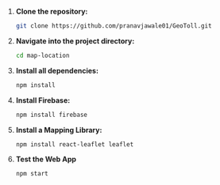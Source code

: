 1. **Clone the repository:**
   ```bash
   git clone https://github.com/pranavjawale01/GeoToll.git
   ```
2. **Navigate into the project directory:**
   ```bash
   cd map-location
   ```
3. **Install all dependencies:**
   ```bash
   npm install
   ```
4. **Install Firebase:**
   ```bash
   npm install firebase
   ```
5. **Install a Mapping Library:**
   ```bash
   npm install react-leaflet leaflet
   ```
6. **Test the Web App**
   ```bash
   npm start
   ```
